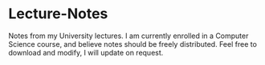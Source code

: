 # Lecture-Notes
Notes from my University lectures.
I am currently enrolled in a Computer Science course, and believe notes should be freely distributed. Feel free to download and modify, I will update on request.
